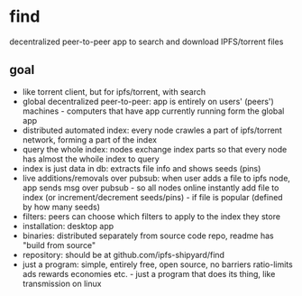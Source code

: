 # find
decentralized peer-to-peer app to search and download IPFS/torrent files

## goal

- like torrent client, but for ipfs/torrent, with search
- global decentralized peer-to-peer: app is entirely on users' (peers') machines - computers that have app currently running form the global app
- distributed automated index: every node crawles a part of ipfs/torrent network, forming a part of the index
- query the whole index: nodes exchange index parts so that every node has almost the whoile index to query
- index is just data in db: extracts file info and shows seeds (pins)
- live additions/removals over pubsub: when user adds a file to ipfs node, app sends msg over pubsub - so all nodes online instantly add file to index (or increment/decrement seeds/pins) - if file is popular (defined by how many seeds)
- filters: peers can choose which filters to apply to the index they store
- installation: desktop app
- binaries: distributed separately from source code repo, readme has "build from source"
- repository: should be at github.com/ipfs-shipyard/find
- just a program: simple, entirely free, open source, no barriers ratio-limits ads rewards economies etc. - just a program that does its thing, like transmission on linux